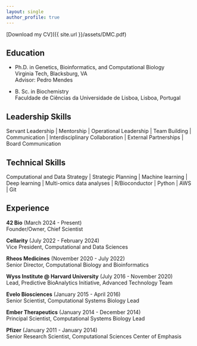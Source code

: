 ```yaml
---
layout: single
author_profile: true
---
```


<i class="fa fa-download"></i> [Download my CV]({{ site.url }}/assets/DMC.pdf)

<!--- ## Executive Summary
I am a highly effective and experienced executive in Computational System Biology and Machine Learning, focusing on the  development and implementation of computational platforms in biotech/pharma. Adept strategist and operational leader, interested in the application of computational tools in the drug discovery, disease biology characterization, large data analytics for biology, while focusing on bridging the gap between the wet and dry labs. Extensive experience in bringing novel data solutions to the organization, to extend data utilization to empower ML models. --->

## Education
 - Ph.D. in Genetics, Bioinformatics, and Computational Biology\
 Virginia Tech, Blacksburg, VA\
 Advisor: Pedro Mendes
 
 - B. Sc. in Biochemistry\
 Faculdade de Ciências da Universidade de Lisboa, Lisboa, Portugal
 

## Leadership Skills
Servant Leadership | Mentorship | Operational Leadership | Team Building | Communication | Interdisciplinary Collaboration | External Partnerships | Board Communication

## Technical Skills
Computational and Data Strategy | Strategic Planning | Machine learning | Deep learning | Multi-omics data analyses | R/Bioconductor | Python | AWS | Git


## Experience
**42 Bio** (March 2024 - Present)\
Founder/Owner, Chief Scientist

**Cellarity** (July 2022 - February 2024)\
Vice President, Computational and Data Sciences

**Rheos Medicines** (November 2020 - July 2022)\
Senior Director, Computational Biology and Bioinformatics

**Wyss Institute @ Harvard University** (July 2016 - November 2020)\
Lead, Predictive BioAnalytics Initiative, Advanced Technology Team

**Evelo Biosciences** (January 2015 - April 2016)\
Senior Scientist, Computational Systems Biology Lead

**Ember Therapeutics** (January 2014 - December 2014)\
Principal Scientist, Computational Systems Biology Lead

**Pfizer** (January 2011 - January 2014)\
Senior Research Scientist, Computational Sciences Center of Emphasis